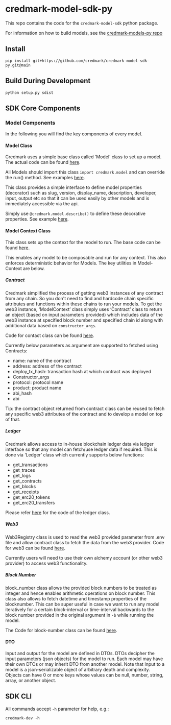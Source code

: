 # credmark-model-sdk-py

This repo contains the code for the `credmark-model-sdk` python package.

For information on how to build models, see the [credmark-models-py repo](https://github.com/credmark/credmark-models-py)

## Install

```
pip install git+https://github.com/credmark/credmark-model-sdk-py.git@main
```

## Build During Development

```
python setup.py sdist
```


## SDK Core Components 

### Model Components

In the following you will find the key components of every model.

#### Model Class

Credmark uses a simple base class called ‘Model’ class to set up a model. The actual code can be found [here](https://github.com/credmark/credmark-model-sdk-py/blob/main/credmark/model/base.py).

All Models should import this class ```import credmark.model``` and can override the run() method. See examples [here](https://github.com/credmark/credmark-models-py/tree/main/models/examples).

This class provides a simple interface to define model properties (decorator) such as slug, version, display_name, description, developer, input, output etc so that it can be used easily by other models and is immediately accessible via the api.

Simply use ```@credmark.model.describe()``` to define these decorative properties. See example [here](https://github.com/credmark/credmark-models-py/blob/main/models/examples/address_examples.py).

#### Model Context Class

This class sets up the context for the model to run. The base code can be found [here](https://github.com/credmark/credmark-model-sdk-py/blob/main/credmark/model/context.py).

This enables any model to be composable and run for any context. This also enforces deterministic behavior for Models. 
The key utilities in  Model-Context are below.

##### Contract

Credmark simplified the process of getting web3 instances of any contract from any chain. So you don't need to find and hardcode chain specific attributes and functions within these chains to run your models. 
To get the web3 instance, ‘ModelContext’ class simply uses ‘Contract’ class to return an object (based on input parameters provided)  which includes data of the web3 instance at specified block number and specified chain id along with additional data based on ```constructor_args```.

Code for contact class can be found [here](https://github.com/credmark/credmark-model-sdk-py/blob/main/credmark/types/data/contract.py).

Currently below parameters as argument are supported to fetched using Contracts:
- name: name of the contract
- address: address of the contract
- deploy_tx_hash: transaction hash at which contract was deployed
- Constructor_args
- protocol: protocol name
- product: product name
- abi_hash
- abi

Tip: the contract object returned from contract class can be reused to fetch any specific web3 attributes of the contract and to develop a model on top of that.

##### Ledger

Credmark allows access to in-house blockchain ledger data via ledger interface so that any model can fetch/use ledger data if required. This is done via ‘Ledger’ class which currently supports below functions:
- get_transactions
- get_traces
- get_logs
- get_contracts
- get_blocks
- get_receipts
- get_erc20_tokens
- get_erc20_transfers

Please refer [here](https://github.com/credmark/credmark-model-sdk-py/blob/main/credmark/model/ledger/ledger.py) for the code of the ledger class.

##### Web3

Web3Registry class is used to read the web3 provided parameter from .env file and allow contract class to fetch the data from the web3 provider. Code for web3 can be found [here](https://github.com/credmark/credmark-model-sdk-py/blob/main/credmark/model/web3/registry.py).

Currently users will need to use their own alchemy account (or other web3 provider) to access web3 functionality.

##### Block Number

block_number class allows the provided block numbers to be treated as integer and hence enables arithmetic operations on block number. This class also allows to fetch datetime and timestamp properties of the blocknumber. This can be super useful in case we want to run any model iteratively for a certain block-interval or time-interval backwards to the block number provided in the original argument in ```-b``` while running the model.

The Code for block-number class can be found [here](https://github.com/credmark/credmark-model-sdk-py/blob/main/credmark/types/data/block_number.py).

#### DTO

Input and output for the model are defined in DTOs. DTOs decipher the input parameters (json objects) for the model to run. Each model may have their own DTOs or may inherit DTO from another model.
Note that Input to a model is a json-serializable object of arbitrary depth and complexity. Objects can have 0 or more keys whose values can be null, number, string, array, or another object.

## SDK CLI

All commands accept ```-h``` parameter for help, e.g.:

```
credmark-dev -h
```

